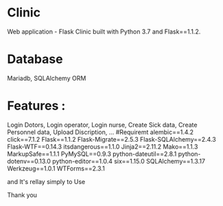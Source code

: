# Clinic
Web application - Flask
Clinic built with Python 3.7 and Flask==1.1.2.
# Database 
Mariadb,
SQLAlchemy ORM
# Features :
Login Dotors,
Login operator,
Login nurse, 
Create Sick data,
Create Personnel data,
Upload Discription,
...
#Requiremt
alembic==1.4.2
click==7.1.2
Flask==1.1.2
Flask-Migrate==2.5.3
Flask-SQLAlchemy==2.4.3
Flask-WTF==0.14.3
itsdangerous==1.1.0
Jinja2==2.11.2
Mako==1.1.3
MarkupSafe==1.1.1
PyMySQL==0.9.3
python-dateutil==2.8.1
python-dotenv==0.13.0
python-editor==1.0.4
six==1.15.0
SQLAlchemy==1.3.17
Werkzeug==1.0.1
WTForms==2.3.1

and It's rellay simply to Use

Thank you 
